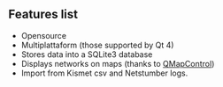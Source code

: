 ## Features list ##
  * Opensource
  * Multiplattaform (those supported by Qt 4)
  * Stores data into a SQLite3 database
  * Displays networks on maps (thanks to [QMapControl](http://www.medieninf.de/qmapcontrol/))
  * Import from Kismet csv and Netstumber logs.